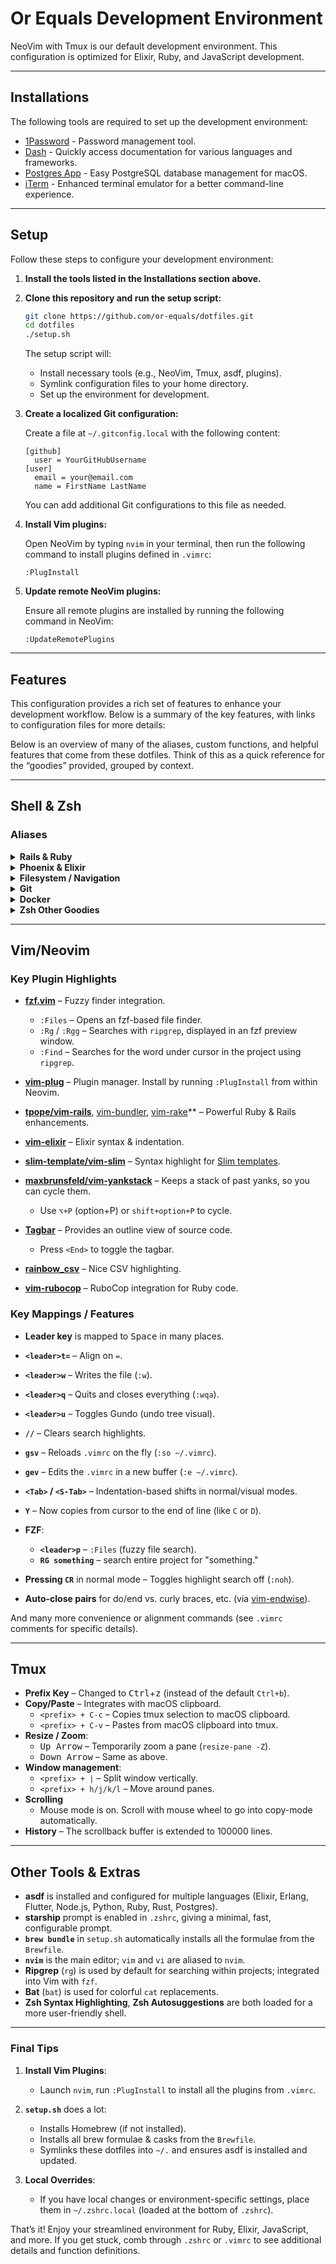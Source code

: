 # Or Equals Development Environment

NeoVim with Tmux is our default development environment.
This configuration is optimized for Elixir, Ruby, and JavaScript development.

---

## Installations

The following tools are required to set up the development environment:

- [1Password](https://1password.com) - Password management tool.
- [Dash](https://kapeli.com/dash) - Quickly access documentation for various languages and frameworks.
- [Postgres App](https://postgresapp.com/) - Easy PostgreSQL database management for macOS.
- [iTerm](https://www.iterm2.com/) - Enhanced terminal emulator for a better command-line experience.

---

## Setup

Follow these steps to configure your development environment:

1. **Install the tools listed in the Installations section above.**

2. **Clone this repository and run the setup script:**

   ```sh
   git clone https://github.com/or-equals/dotfiles.git
   cd dotfiles
   ./setup.sh
   ```

   The setup script will:
   - Install necessary tools (e.g., NeoVim, Tmux, asdf, plugins).
   - Symlink configuration files to your home directory.
   - Set up the environment for development.

3. **Create a localized Git configuration:**

   Create a file at `~/.gitconfig.local` with the following content:

   ```gitconfig
   [github]
     user = YourGitHubUsername
   [user]
     email = your@email.com
     name = FirstName LastName
   ```

   You can add additional Git configurations to this file as needed.

4. **Install Vim plugins:**

   Open NeoVim by typing `nvim` in your terminal, then run the following command to install plugins defined in `.vimrc`:

   ```
   :PlugInstall
   ```

5. **Update remote NeoVim plugins:**

   Ensure all remote plugins are installed by running the following command in NeoVim:

   ```
   :UpdateRemotePlugins
   ```

---

## Features

This configuration provides a rich set of features to enhance your development workflow. Below is a summary of the key features, with links to configuration files for more details:

Below is an overview of many of the aliases, custom functions, and helpful features that come from these dotfiles. Think of this as a quick reference for the “goodies” provided, grouped by context.

---

## Shell & Zsh

### Aliases

<details>
<summary><strong>Rails & Ruby</strong></summary>

- **`ss`** – Runs the Rails server (`bundle exec rails server`).
- **`sc`** – Rails console (`bundle exec rails console`).
- **`be`** – Shortcut for `bundle exec`.
- **`fr`** – Shortcut for `forego run`.
- **`rdb`** – Drops, creates, migrates, and seeds the database (`bin/rails db:drop db:create db:migrate && bin/rails db:seed`).
- **`zdb`** – Same as `rdb` but also runs `after_party:run` if your app uses that.
- **`groutes your_route`** – Searches for a route by name within `rails routes | grep`.
- **`twiki`** – Calls `db:migrate`, followed by `db:migrate:redo` and `db:test:prepare` in Rails (handy for quick DB resets).
</details>

<details>
<summary><strong>Phoenix & Elixir</strong></summary>

- **`im`** – Starts an IEx session with mix (`iex -S mix`).
- **`pss`** – Starts the Phoenix server (`mix phx.server`).
- **`ho`** – Lists outdated dependencies for your Elixir project (`mix hex.outdated`).
- **`proutes your_route`** – Searches for a route by name (`mix phx.routes | grep`).
</details>

<details>
<summary><strong>Filesystem / Navigation</strong></summary>

- **`..`** / **`cd..`** – Go up a directory.
- **`l`** – `ls -F -G -lah` (detailed list with colors).
- **`la`** – `ls -a` (show hidden files).
- **`ll`** – `ls -l` (long list).
- **`md`** – `mkdir -p` (create intermediate directories automatically).
- **`cdep`** – Remove Elixir + Node build artifacts (`rm -rf deps _build assets/node_modules`).
- **`rdep`** – Clears `deps`, `_build`, `assets/node_modules`, then runs `mix deps.get`, and re-installs Node dependencies.
</details>

<details>
<summary><strong>Git</strong></summary>

- **`gap`** – `git add -p` (interactive add).
- **`gb`** – `git branch`.
- **`gc`** – `git commit -v`.
- **`gco`** – `git checkout`.
- **`gd`** – `git diff`.
- **`gdc`** – `git diff --cached`.
- **`gdh`** – `git diff HEAD`.
- **`gl`** – `git pull`.
- **`gp`** – `git push`.
- **`gpr`** – `git pull --rebase`.
- **`gr`** – `git rebase`.
- **`gra`** – `git rebase --abort`.
- **`grc`** – `git rebase --continue`.
- **`gst`** – `git status`.
- **`gnap`** – A helper that adds all changes in “intent to add” mode, does partial interactive add, and then a `gref` (not in the snippet, but presumably a custom reference to commit or stash).
- **`glg`** – Graphical log (`git log --graph --oneline --decorate --color --all`).
- **`prunemerged`** – Removes branches that have been merged into your current branch.

(Additional aliases for “duet” merges and commits, if your team uses `git duet`, are also present.)
</details>

<details>
<summary><strong>Docker</strong></summary>

- **`dcu`** – `docker-compose up`.
- **`dcud`** – `docker-compose up -d` (detached).
- **`dcd`** – `docker-compose down`.
- **`dcs`** – `docker-compose stop`.
- **`dcp`** – `docker-compose ps`.
- **`dcl`** – `docker-compose logs -f`.
- **`dcr`** – `docker-compose run`.
- **`dce`** – `docker-compose exec`.
</details>

<details>
<summary><strong>Zsh Other Goodies</strong></summary>

- **`rl`** – Reloads Zsh and Vim config by sourcing `~/.zshrc` and `~/.vimrc`.
- **`cat`** – Actually calls `bat`, for a colorized `cat` replacement.
- **`cd..`** – Same as `..`, moves up one directory.
- **`fd`** – [fd](https://github.com/sharkdp/fd) installed as an alternative to `find`.
- The environment sets a few paths for asdf, yarn, cargo (Rust), etc.

And much more—just check out the `.zshrc` for details!
</details>

---

## Vim/Neovim

### Key Plugin Highlights

- **[fzf.vim](https://github.com/junegunn/fzf.vim)** – Fuzzy finder integration.
  - `:Files` – Opens an fzf-based file finder.
  - `:Rg` / `:Rgg` – Searches with `ripgrep`, displayed in an fzf preview window.
  - `:Find` – Searches for the word under cursor in the project using `ripgrep`.

- **[vim-plug](https://github.com/junegunn/vim-plug)** – Plugin manager. Install by running `:PlugInstall` from within Neovim.

- **[tpope/vim-rails](https://github.com/tpope/vim-rails)**, [vim-bundler](https://github.com/tpope/vim-bundler), [vim-rake](https://github.com/tpope/vim-rake)** – Powerful Ruby & Rails enhancements.

- **[vim-elixir](https://github.com/elixir-editors/vim-elixir)** – Elixir syntax & indentation.

- **[slim-template/vim-slim](https://github.com/slim-template/vim-slim)** – Syntax highlight for [Slim templates](http://slim-lang.com/).

- **[maxbrunsfeld/vim-yankstack](https://github.com/maxbrunsfeld/vim-yankstack)** – Keeps a stack of past yanks, so you can cycle them.
  - Use `⌥+P` (option+P) or `shift+option+P` to cycle.

- **[Tagbar](https://github.com/preservim/tagbar)** – Provides an outline view of source code.
  - Press `<End>` to toggle the tagbar.

- **[rainbow_csv](https://github.com/mechatroner/rainbow_csv)** – Nice CSV highlighting.

- **[vim-rubocop](https://github.com/ngmy/vim-rubocop)** – RuboCop integration for Ruby code.

### Key Mappings / Features

- **Leader key** is mapped to <kbd>Space</kbd> in many places.
- **`<leader>t=`** – Align on `=`.
- **`<leader>w`** – Writes the file (`:w`).
- **`<leader>q`** – Quits and closes everything (`:wqa`).
- **`<leader>u`** – Toggles Gundo (undo tree visual).
- **`//`** – Clears search highlights.
- **`gsv`** – Reloads `.vimrc` on the fly (`:so ~/.vimrc`).
- **`gev`** – Edits the `.vimrc` in a new buffer (`:e ~/.vimrc`).
- **`<Tab>` / `<S-Tab>`** – Indentation-based shifts in normal/visual modes.
- **`Y`** – Now copies from cursor to the end of line (like `C` or `D`).
- **FZF**:
  - **`<leader>p`** – `:Files` (fuzzy file search).
  - **`RG something`** – search entire project for "something."

- **Pressing `CR`** in normal mode – Toggles highlight search off (`:noh`).

- **Auto-close pairs** for do/end vs. curly braces, etc. (via [vim-endwise](https://github.com/tpope/vim-endwise)).

And many more convenience or alignment commands (see `.vimrc` comments for specific details).

---

## Tmux

- **Prefix Key** – Changed to <kbd>Ctrl</kbd>+<kbd>z</kbd> (instead of the default `Ctrl+b`).
- **Copy/Paste** – Integrates with macOS clipboard.
  - `<prefix> + C-c` – Copies tmux selection to macOS clipboard.
  - `<prefix> + C-v` – Pastes from macOS clipboard into tmux.
- **Resize / Zoom**:
  - <kbd>Up Arrow</kbd> – Temporarily zoom a pane (`resize-pane -Z`).
  - <kbd>Down Arrow</kbd> – Same as above.
- **Window management**:
  - `<prefix> + |` – Split window vertically.
  - `<prefix> + h/j/k/l` – Move around panes.
- **Scrolling**
  - Mouse mode is on. Scroll with mouse wheel to go into copy-mode automatically.
- **History** – The scrollback buffer is extended to 100000 lines.

---

## Other Tools & Extras

- **asdf** is installed and configured for multiple languages (Elixir, Erlang, Flutter, Node.js, Python, Ruby, Rust, Postgres).
- **starship** prompt is enabled in `.zshrc`, giving a minimal, fast, configurable prompt.
- **`brew bundle`** in `setup.sh` automatically installs all the formulae from the `Brewfile`.
- **`nvim`** is the main editor; `vim` and `vi` are aliased to `nvim`.
- **Ripgrep** (`rg`) is used by default for searching within projects; integrated into Vim with `fzf`.
- **Bat** (`bat`) is used for colorful `cat` replacements.
- **Zsh Syntax Highlighting**, **Zsh Autosuggestions** are both loaded for a more user-friendly shell.

---

### Final Tips

1. **Install Vim Plugins**:
   - Launch `nvim`, run `:PlugInstall` to install all the plugins from `.vimrc`.

2. **`setup.sh`** does a lot:
   - Installs Homebrew (if not installed).
   - Installs all brew formulae & casks from the `Brewfile`.
   - Symlinks these dotfiles into `~/.` and ensures asdf is installed and updated.

3. **Local Overrides**:
   - If you have local changes or environment-specific settings, place them in `~/.zshrc.local` (loaded at the bottom of `.zshrc`).

That’s it! Enjoy your streamlined environment for Ruby, Elixir, JavaScript, and more. If you get stuck, comb through `.zshrc` or `.vimrc` to see additional details and function definitions.
